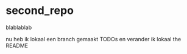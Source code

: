 second_repo
===========


blablablab

nu heb ik lokaal een branch gemaakt TODOs 
en verander ik lokaal the README
